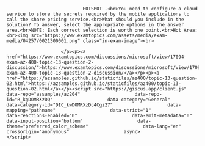 <p class="card-text">
							
								HOTSPOT -<br>You need to configure a cloud service to store the secrets required by the mobile applications to call the share pricing service.<br>What should you include in the solution? To answer, select the appropriate options in the answer area.<br>NOTE: Each correct selection is worth one point.<br>Hot Area:<br><img src="https://www.examtopics.com/assets/media/exam-media/04257/0021300001.png" class="in-exam-image"><br>
							
						</p><p><a href="https://www.examtopics.com/discussions/microsoft/view/17094-exam-az-400-topic-13-question-2-discussion/">https://www.examtopics.com/discussions/microsoft/view/17094-exam-az-400-topic-13-question-2-discussion/</a></p><p><a href="https://azsamples.github.io/staticfiles/az400/topic-13-question-02.html">https://azsamples.github.io/staticfiles/az400/topic-13-question-02.html</a></p><script src="https://giscus.app/client.js"                    data-repo="azsamples/az204"                    data-repo-id="R_kgDOMRXzDQ"                    data-category="General"                    data-category-id="DIC_kwDOMRXzDc4Cgi27"                    data-mapping="pathname"                    data-strict="1"                    data-reactions-enabled="0"                    data-emit-metadata="0"                    data-input-position="bottom"                    data-theme="preferred_color_scheme"                    data-lang="en"                    crossorigin="anonymous"                    async>                    </script>